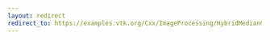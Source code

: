 ```yaml
---
layout: redirect
redirect_to: https://examples.vtk.org/Cxx/ImageProcessing/HybridMedianComparison/
---
```

